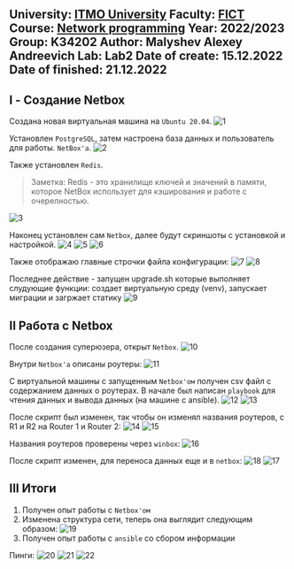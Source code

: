 University: [ITMO University](https://itmo.ru/ru/)
Faculty: [FICT](https://fict.itmo.ru)
Course: [Network programming](https://github.com/itmo-ict-faculty/network-programming)
Year: 2022/2023
Group: K34202
Author: Malyshev Alexey Andreevich
Lab: Lab2
Date of create: 15.12.2022
Date of finished: 21.12.2022
---
## I - Создание Netbox
Создана новая виртуальная машина на `Ubuntu 20.04`.
![1](https://user-images.githubusercontent.com/57321062/209478060-c4172b88-0da1-42ed-a4f2-53ae07f032b3.png)

Установлен `PostgreSQL`, затем настроена база данных и пользователь для работы. `NetBox'а`.
![2](https://user-images.githubusercontent.com/57321062/209478066-f8c7a59e-1695-4355-9572-8d33ae6316c0.png)

Также установлен `Redis`.
> Заметка: Redis - это хранилище ключей и значений в памяти, которое NetBox использует для кэширования и работе с очерелностью.

![3](https://user-images.githubusercontent.com/57321062/209478067-574c678c-4820-406e-924b-78004f4cc408.png)

Наконец установлен сам `Netbox`, далее будут скриншоты с установкой и настройкой.
![4](https://user-images.githubusercontent.com/57321062/209478071-4c35a71f-2ec1-470f-8bfe-4d603a192f33.png)
![5](https://user-images.githubusercontent.com/57321062/209478075-9fce1594-46ab-4a40-8b1d-6a5fbdef50c4.png)
![6](https://user-images.githubusercontent.com/57321062/209478079-a1317429-aaf2-4495-9829-152585fdb637.png)

Также отображаю главные строчки файла конфигурации:
![7](https://user-images.githubusercontent.com/57321062/209478080-8574006f-eb3e-4fa9-b59a-b0492129053e.png)
![8](https://user-images.githubusercontent.com/57321062/209478082-f1376b36-1524-4b29-83b8-30941e117e4c.png)

Последнее действие - запущен upgrade.sh которые выполняет слудующие функции: создает виртуальную среду (venv), запускает миграции и загржает статику
![9](https://user-images.githubusercontent.com/57321062/209478087-a23e1b9b-d78a-4f8a-be51-d9ce15953a4c.png)

## II Работа с Netbox
После создания суперюзера, открыт `Netbox`.
![10](https://user-images.githubusercontent.com/57321062/209478091-a0cf9a78-cc80-4ad3-9e2b-c4cac4bd9f26.png)

Внутри `Netbox'а` описаны роутеры:
![11](https://user-images.githubusercontent.com/57321062/209478096-3883084d-241e-46d8-b2ac-ea546174b1cd.png)

С виртуальной машины с запущенным `Netbox'ом` получен csv файл с содержанием данных о роутерах. В начале был написан `playbook` для чтения данных и вывода данных (на машине с ansible).
![12](https://user-images.githubusercontent.com/57321062/209478098-de29673a-b8a0-4dee-888f-a043df6e63af.png)
![13](https://user-images.githubusercontent.com/57321062/209478099-413a66f3-6a49-4af2-9899-9465d6e91ba5.png)

После скрипт был изменен, так чтобы он изменял названия роутеров, c R1 и R2 на Router 1 и Rоuter 2:
![14](https://user-images.githubusercontent.com/57321062/209478101-93f9c8b4-5820-47ae-8af8-3820361f2644.png)
![15](https://user-images.githubusercontent.com/57321062/209478103-02680bad-38eb-444d-afc1-8a13a9aa3e06.png)

Названия роутеров проверены через `winbox`:
![16](https://user-images.githubusercontent.com/57321062/209478106-e5992126-9c57-4d11-a09b-ae6257b1c69a.png)

После скрипт изменен, для переноса данных еще и в `netbox`:
![18](https://user-images.githubusercontent.com/57321062/209478110-e288bcfb-7eab-43b0-9787-b49951809ca7.png)
![17](https://user-images.githubusercontent.com/57321062/209478111-c050e3a6-abd2-4ebe-8b83-dc0d063bc313.png)

## III Итоги
1. Получен опыт работы с `Netbox'ом`
2. Изменена структура сети, теперь она выглядит следующим образом:
![19](https://user-images.githubusercontent.com/57321062/209478116-385966ab-1785-4e48-9db7-73145a8716d2.png)
3. Получен опыт работы с `ansible` со сбором информации

Пинги:
![20](https://user-images.githubusercontent.com/57321062/209478122-8afa8190-eccb-4117-b6dc-aa713ff91004.png)
![21](https://user-images.githubusercontent.com/57321062/209478124-7f44bfda-2f17-4fa8-b14b-220723338c87.png)
![22](https://user-images.githubusercontent.com/57321062/209478136-ce5611c1-16fd-4498-a1eb-77d4d8b653cf.png)


